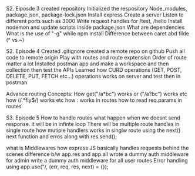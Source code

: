 S2. Eiposde 3
created repository
Initialized the respository
Node_modules, package.json, package-lock.json
Install express
Create a server
Listen to different ports such as 3000
Write request handles for /test, /hello
Install nodemon and update scripts inside package.json
What are dependencies
What is the use of "-g" while npm install 
Difference between caret abd tilde (^ vs ~)

S2. Episode 4
Created .gitignore
created a remote repo on github
Push all code to remote origin
Play with routes and route exptension 
Order of route matter a lot 
Installed postman app and make a workspace and then collection then test the APIs 
Learned how CURD operations (GET, POST, DELETE, PUT, FETCH etc...) operations works on server and test then in postman 

Advance routing Concepts:
How get("/a*bc") works or ("/a?bc") works etc 
how (/.*fly$/) works etc 
how : works in routes
how to read req.params in routes


S3. Episode 5
How to handle routes
what happen when we doesnt send response. it will be in infinte loop 
There will be multiple route handles in single route 
how mutiple handlers works in singlw route using the next()
next function and erros along with res.send();

what is Middlewares
how express JS basically handles requests behind the scenes
difference b/w app.res and app.all
wrote a dummy auth middleware for admin
write a dummy auth middleware for all user routes
Error handling using app.use("/, (err, req, res, next) = {});